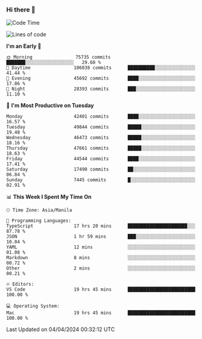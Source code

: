 ### Hi there 👋

<!--START_SECTION:waka-->
![Code Time](http://img.shields.io/badge/Code%20Time-5%2C013%20hrs%2043%20mins-blue)

![Lines of code](https://img.shields.io/badge/From%20Hello%20World%20I%27ve%20Written-116.3%20million%20lines%20of%20code-blue)

**I'm an Early 🐤** 

```text
🌞 Morning                75735 commits       ███████░░░░░░░░░░░░░░░░░░   29.60 % 
🌆 Daytime                106038 commits      ██████████░░░░░░░░░░░░░░░   41.44 % 
🌃 Evening                45692 commits       ████░░░░░░░░░░░░░░░░░░░░░   17.86 % 
🌙 Night                  28393 commits       ███░░░░░░░░░░░░░░░░░░░░░░   11.10 % 
```
📅 **I'm Most Productive on Tuesday** 

```text
Monday                   42401 commits       ████░░░░░░░░░░░░░░░░░░░░░   16.57 % 
Tuesday                  49844 commits       █████░░░░░░░░░░░░░░░░░░░░   19.48 % 
Wednesday                46473 commits       █████░░░░░░░░░░░░░░░░░░░░   18.16 % 
Thursday                 47661 commits       █████░░░░░░░░░░░░░░░░░░░░   18.63 % 
Friday                   44544 commits       ████░░░░░░░░░░░░░░░░░░░░░   17.41 % 
Saturday                 17490 commits       ██░░░░░░░░░░░░░░░░░░░░░░░   06.84 % 
Sunday                   7445 commits        █░░░░░░░░░░░░░░░░░░░░░░░░   02.91 % 
```


📊 **This Week I Spent My Time On** 

```text
🕑︎ Time Zone: Asia/Manila

💬 Programming Languages: 
TypeScript               17 hrs 20 mins      ██████████████████████░░░   87.78 % 
JSON                     1 hr 59 mins        ███░░░░░░░░░░░░░░░░░░░░░░   10.04 % 
YAML                     12 mins             ░░░░░░░░░░░░░░░░░░░░░░░░░   01.08 % 
Markdown                 8 mins              ░░░░░░░░░░░░░░░░░░░░░░░░░   00.72 % 
Other                    2 mins              ░░░░░░░░░░░░░░░░░░░░░░░░░   00.21 % 

🔥 Editors: 
VS Code                  19 hrs 45 mins      █████████████████████████   100.00 % 

💻 Operating System: 
Mac                      19 hrs 45 mins      █████████████████████████   100.00 % 
```


 Last Updated on 04/04/2024 00:32:12 UTC
<!--END_SECTION:waka-->


<!--
**rad182/rad182** is a ✨ _special_ ✨ repository because its `README.md` (this file) appears on your GitHub profile.

Here are some ideas to get you started:

- 🔭 I’m currently working on ...
- 🌱 I’m currently learning ...
- 👯 I’m looking to collaborate on ...
- 🤔 I’m looking for help with ...
- 💬 Ask me about ...
- 📫 How to reach me: ...
- 😄 Pronouns: ...
- ⚡ Fun fact: ...
-->
